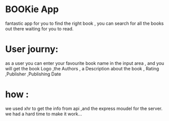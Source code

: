 # BOOKie App <br>
fantastic app for you to find the right book , 
you can search for all the books out there waiting for you to read. 
<br>

# User journy: <br>
as a user you can enter your favourite book name in the input area , and you will get the book Logo ,the Authors , a Description about the book , Rating ,Publisher ,Publishing Date <br> 



# how :<br>
we used xhr to get the info from api ,and the express moudel for the server.
we had a hard time to make it work... <br>
